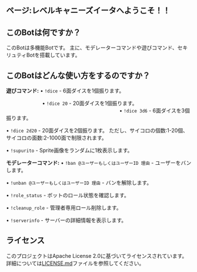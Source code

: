 ## ページ:レベルキャニーズイータへようこそ！！

## このBotは何ですか？

このBotは多機能Botです。
主に、モデレーターコマンドや遊びコマンド、セキリュティBotを搭載しています。

## このBotはどんな使い方をするのですか？

**遊びコマンド:**
• `!dice` - 6面ダイスを1個振ります。

　　　　　　　• `!dice 20` - 20面ダイスを1個振ります。
　　　　　　　　　　　　　　　　　　　　　　• `!dice 3d6` - 6面ダイスを3個振ります。

• `!dice 2d20` - 20面ダイスを2個振ります。
ただし、サイコロの個数:1-20個、サイコロの面数:2-1000面で制限されます。

• `!supurito` - Sprite画像をランダムに1枚表示します。

**モデレーターコマンド:**
• `!ban @ユーザーもしくはユーザーID 理由` - ユーザーをバンします。

• `!unban @ユーザーもしくはユーザーID 理由` - バンを解除します。

• `!role_status` - ボットのロール状態を確認します。

• `!cleanup_role` - 管理者専用ロール削除します。

• `!serverinfo` - サーバーの詳細情報を表示します。

## ライセンス

このプロジェクトはApache License 2.0に基づいてライセンスされています。詳細については[LICENSE.md](LICENSE.md)ファイルを参照してください。
